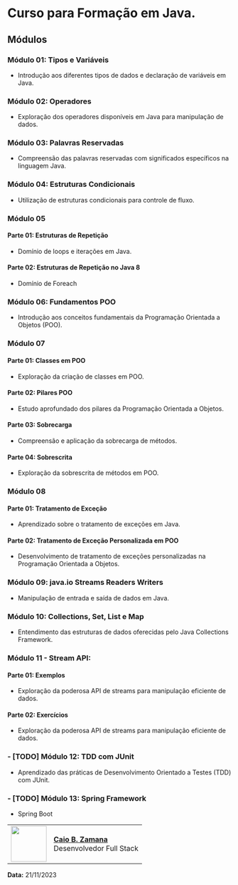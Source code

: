# Curso para Formação em Java.

## Módulos

### Módulo 01: Tipos e Variáveis
- Introdução aos diferentes tipos de dados e declaração de variáveis em Java.

### Módulo 02: Operadores
- Exploração dos operadores disponíveis em Java para manipulação de dados.

### Módulo 03: Palavras Reservadas
- Compreensão das palavras reservadas com significados específicos na linguagem Java.

### Módulo 04: Estruturas Condicionais
- Utilização de estruturas condicionais para controle de fluxo.

### Módulo 05
#### Parte 01: Estruturas de Repetição
- Domínio de loops e iterações em Java.

#### Parte 02: Estruturas de Repetição no Java 8
- Domínio de Foreach

### Módulo 06: Fundamentos POO
- Introdução aos conceitos fundamentais da Programação Orientada a Objetos (POO).

### Módulo 07
#### Parte 01: Classes em POO
- Exploração da criação de classes em POO.

#### Parte 02: Pilares POO
- Estudo aprofundado dos pilares da Programação Orientada a Objetos.

#### Parte 03: Sobrecarga
- Compreensão e aplicação da sobrecarga de métodos.

#### Parte 04: Sobrescrita
- Exploração da sobrescrita de métodos em POO.

### Módulo 08
#### Parte 01: Tratamento de Exceção
- Aprendizado sobre o tratamento de exceções em Java.

#### Parte 02: Tratamento de Exceção Personalizada em POO
- Desenvolvimento de tratamento de exceções personalizadas na Programação Orientada a Objetos.

###  Módulo 09: java.io Streams Readers Writers
- Manipulação de entrada e saída de dados em Java.

### Módulo 10: Collections, Set, List e Map
- Entendimento das estruturas de dados oferecidas pelo Java Collections Framework.

###  Módulo 11 - Stream API:
####  Parte 01: Exemplos
- Exploração da poderosa API de streams para manipulação eficiente de dados.

####  Parte 02: Exercícios
- Exploração da poderosa API de streams para manipulação eficiente de dados.

### - [TODO] Módulo 12: TDD com JUnit
- Aprendizado das práticas de Desenvolvimento Orientado a Testes (TDD) com JUnit.

### - [TODO] Módulo 13: Spring Framework
- Spring Boot

<table>
  <tr>
    <td>
      <img width="80px" align="center" src="https://avatars.githubusercontent.com/caiobello"/>
    </td>
    <td align="left">
      <a href="https://github.com/caiobello">
        <span><b>Caio B. Zamana</b></span>
      </a>
      <br>
      <span>Desenvolvedor Full Stack</span>
    </td>
  </tr>
</table>

**Data:** 21/11/2023


